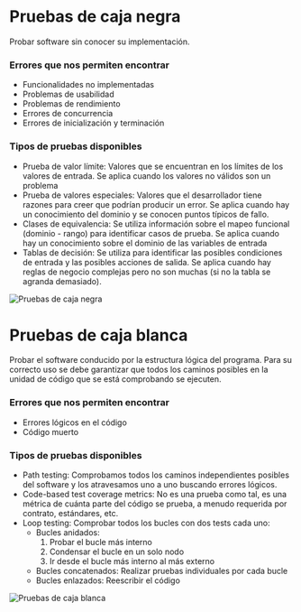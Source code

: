 # Pruebas de caja negra

Probar software sin conocer su implementación.

### Errores que nos permiten encontrar

- Funcionalidades no implementadas
- Problemas de usabilidad
- Problemas de rendimiento
- Errores de concurrencia
- Errores de inicialización y terminación

### Tipos de pruebas disponibles

- Prueba de valor límite: Valores que se encuentran en los límites de los valores de entrada. Se aplica cuando los valores no válidos son un problema
- Prueba de valores especiales: Valores que el desarrollador tiene razones para creer que podrían producir un error. Se aplica cuando hay un conocimiento del dominio y se conocen puntos típicos de fallo.
- Clases de equivalencia: Se utiliza información sobre el mapeo funcional (dominio - rango) para identificar casos de prueba. Se aplica cuando hay un conocimiento sobre el dominio de las variables de entrada
- Tablas de decisión: Se utiliza para identificar las posibles condiciones de entrada y las posibles acciones de salida. Se aplica cuando hay reglas de negocio complejas pero no son muchas (si no la tabla se agranda demasiado).

![Pruebas de caja negra](https://www.imperva.com/learn/wp-content/uploads/sites/13/2020/03/thumbnail_Black-box.jpg)

# Pruebas de caja blanca

Probar el software conducido por la estructura lógica del programa. Para su correcto uso se debe garantizar que todos los caminos posibles en la unidad de código que se está comprobando se ejecuten.

### Errores que nos permiten encontrar

- Errores lógicos en el código
- Código muerto

### Tipos de pruebas disponibles

- Path testing: Comprobamos todos los caminos independientes posibles del software y los atravesamos uno a uno buscando errores lógicos.
- Code-based test coverage metrics: No es una prueba como tal, es una métrica de cuánta parte del código se prueba, a menudo requerida por contrato, estándares, etc.
- Loop testing: Comprobar todos los bucles con dos tests cada uno:
  - Bucles anidados:
    1. Probar el bucle más interno
    2. Condensar el bucle en un solo nodo
    3. Ir desde el bucle más interno al más externo
  - Bucles concatenados: Realizar pruebas individuales por cada bucle
  - Bucles enlazados: Reescribir el código

![Pruebas de caja blanca](https://www.imperva.com/learn/wp-content/uploads/sites/13/2020/03/thumbnail_White-box-2.jpg.webp)
